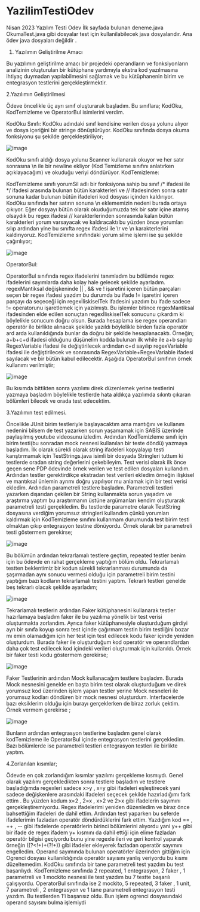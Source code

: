 # YazilimTestiOdev
Nisan 2023 Yazılım Testi Odev
İlk sayfada bulunan deneme.java OkumaTest.java gibi dosyalar test için kullanilabilecek java dosyalarıdır. Ana ödev java dosyaları değildir .

1. Yazılımın Geliştirilme Amacı

Bu yazılımın geliştirilme amacı bir projedeki operandların ve fonksiyonların analizinin oluşturulan 
bir kütüphane yardımıyla ekstra kod yazılmasına ihtiyaç duymadan yapılabilmesini sağlamak ve bu 
kütüphanenin birim ve entegrasyon testlerini gerçekleştirmektir.

2.Yazılımın Geliştirilmesi 

Ödeve öncelikle üç ayrı sınıf oluşturarak başladım. Bu sınıflara; KodOku, KodTemizleme ve 
OperatorBul isimlerini verdim. 

KodOku Sınıfı: 
 KodOku adındaki sınıf kendisine verilen dosya yolunu alıyor ve dosya içeriğini bir stringe 
dönüştürüyor. KodOku sınıfında dosya okuma fonksiyonu şu şekilde gerçekleştiriliyor; 

![image](https://github.com/Saadet-T/YazilimTestiOdev-Junit/assets/68515706/1007dcb1-3b8d-485d-ab0b-5ca5c5c2358e)

KodOku sınıfı aldığı dosya yolunu Scanner kullanarak okuyor ve her satır sonrasına \n ile bir newline 
ekliyor (Kod Temizleme sınıfını anlatırken açıklayacağım) ve okuduğu veriyi döndürüyor. 
KodTemizleme: 

KodTemizleme sınıfı yorumSil adlı bir fonksiyona sahip bu sınıf /* ifadesi ile */ ifadesi arasında 
bulunan bütün karakterleri ve // ifadesinden sonra satır sonuna kadar bulunan bütün ifadeleri kod 
dosyası içinden kaldırıyor. KodOku sınıfında her satırın sonuna \n eklememizin nedeni burada ortaya 
çıkıyor. Eğer dosyayı bütün olarak okuduğumuzda tek bir satır içine atamış olsaydık bu regex ifadesi 
// karakterlerinden sonrasında kalan bütün karakterleri yorum varsayacak ve kaldıracaktı bu yüzden 
önce yorumları sılıp ardından yine bu sınıfta regex ifadesi ile \r ve \n karakterlerini kaldırıyoruz. 
KodTemizleme sınıfındaki yorum silme işlemi ise şu şekilde çağırılıyor; 

![image](https://github.com/Saadet-T/YazilimTestiOdev-Junit/assets/68515706/b8c24f2c-46b3-48f8-bb31-f259ad55a889)

OperatorBul: 

OperatorBul sınıfında regex ifadelerini tanımladım bu bölümde regex ifadelerini sayımlarda daha 
kolay hale gelecek şekilde ayarladım. regexMantiksal değişkeninde || , && ve ! işaretini içeren bütün 
parçaları seçen bir regex ifadesi yazdım bu durumda bu ifade != işaretini içeren parçayı da seçeceği 
için regexİliskiselTek ifadesini yazdım bu ifade sadece != operatorunu işaretlemek için yazılmıştı. 
Bu işlemler bitince regexMantiksal ifadesinden elde edilen sonuçtan regexİliskiselTek sonucunu 
çıkardım ki böylelikle sonucum doğru olsun. Burada hesaplama ise regex operandları operatör ile 
birlikte alınacak şekilde yazıldı böylelikle birden fazla operatör ard arda kullanıldığında bunlar da 
doğru bir şekilde hesaplanacaktı. Örneğin; 
a+b+c+d ifadesi olduğunu düşünelim kodda bulunan ilk while ile a+b sayılıp RegexVariable ifadesi 
ile değiştirilecek ardından c+d sayılıp regexVariable ifadesi ile değiştirilecek ve sonrasında 
RegexVariable+RegexVariable ifadesi sayılacak ve bir bütün kabul edilecektir. Aşağıda OperatorBul 
sınıfının örnek kullanımı verilmiştir; 

![image](https://github.com/Saadet-T/YazilimTestiOdev-Junit/assets/68515706/077dae6c-1a79-4371-a05f-8670365953b8)

Bu kısımda bittikten sonra yazılımı direk düzenlemek yerine testlerini yazmaya başladım böylelikle 
testlerde hata aldıkça yazılımda sıkıntı çıkaran bölümleri bilecek ve orada test edecektim. 

3.Yazılımın test edilmesi. 

Öncelikle JUnit birim testleriyle başlayacaktım ama mantığını ve kullanım nedenini bilsem de test 
yazarken sorun yaşamamak için SABİS üzerinde paylaşılmış youtube videosunu izledim. Ardından 
KodTemizleme sınıfı için birim testi(bu sonradan mock nesnesi kullanılan bir teste döndü) yazmaya 
başladım. İlk olarak sürekli olarak string ifadeleri kopyalayıp testi karıştırmamak için TestStrings.java 
isimli bir dosyada Stringleri tuttum ki testlerde oradan string değerlerini çekebileyim. Test verisi 
olarak ilk önce geçen sene PDP ödevinde örnek verilen ve test edilen dosyaları kullandım. Ardından 
testler gerektirdikçe ekstradan test verileri ekledim örneğin ilişkisel ve mantıksal ünlemin ayrımı 
doğru yapılıyor mu anlamak için bir test verisi ekledim. 
Ardından parametreli testlere başladım. Parametreli testleri yazarken dışarıdan çekilen bir String 
kullanmakta sorun yaşadım ve araştırma yaptım bu araştırmanın üstüne argümanları kendim 
oluşturarak parametreli testi gerçekledim. Bu testlerde parametre olarak TestString dosyasına 
verdiğim yorumsuz stringleri kullandım çünkü yorumları kaldırmak için KodTemizleme sınıfını 
kullanmam durumunda test birim testi olmaktan çıkıp entegrasyon testine dönüyordu. Örnek olarak 
bir parametreli testi göstermem gerekirse; 

![image](https://github.com/Saadet-T/YazilimTestiOdev-Junit/assets/68515706/82e709c7-37d0-49e0-bfea-a7551f7ff601)

Bu bölümün ardından tekrarlamalı testlere geçtim, repeated testler benim için bu ödevde en rahat 
gerçekleme yaptığım bölüm oldu. Tekrarlamalı testten beklentimiz bir kodun sürekli tekrarlanması 
durumunda da şaşırmadan aynı sonucu vermesi olduğu için parametreli birim testini yaptığım bazı 
kodların tekrarlamalı testini yaptım. Tekrarlı testleri genelde beş tekrarlı olacak şekilde ayarladım; 

![image](https://github.com/Saadet-T/YazilimTestiOdev-Junit/assets/68515706/cb299ccd-f444-4652-ab12-5e1990f51de4)

Tekrarlamalı testlerin ardından Faker kütüphanesini kullanarak testler hazırlamaya başladım faker ile 
bu yazılıma yönelik bir test verisi oluşturmakta zorlandım. Ayrıca faker kütüphanesiyle oluşturduğum 
girdiyi ayrı bir sınıfa koyup sonra test içinde çağırmam testin birim testliğini bozar mı emin 
olamadığım için her test için test edilecek kodu faker içinde yeniden oluşturdum. Burada faker ile 
oluşturduğum kod operatör ve operandlardan daha çok test edilecek kod içindeki verileri oluşturmak 
için kullanıldı. Örnek bir faker testi kodu göstermem gerekirse; 

![image](https://github.com/Saadet-T/YazilimTestiOdev-Junit/assets/68515706/6bc5f975-6f6a-4e36-8e63-c9bd151fcd2f)

Faker Testlerinin ardından Mock kullanacağım testlere başladım. Burada Mock nesnesini genelde en 
başta birim test olarak oluşturduğum ve direk yorumsuz kod üzerinden işlem yapan testler yerine 
Mock nesneleri ile yorumsuz kodları döndüren bir mock nesnesi oluşturdum. Interfacelerde bazı 
eksiklerim olduğu için burayı gerçeklerken de biraz zorluk çektim. Örnek vermem gerekirse ; 

![image](https://github.com/Saadet-T/YazilimTestiOdev-Junit/assets/68515706/365c784a-52d9-4ce0-8892-d01894a96a0c)

Bunların ardından entegrasyon testlerine başladım genel olarak kodTemizleme ile OperatorBul içinde 
entegrasyon testlerini gerçekledim. Bazı bölümlerde ise parametreli testleri entegrasyon testleri ile 
birlikte yaptım. 

4.Zorlanılan kısımlar;

Ödevde en çok zorlandığım kısımlar yazılımı gerçekleme kısmıydı. Genel olarak yazılımı 
gerçekledikten sonra testlere başladım ve testlere başladığımda regexleri sadece x>y , x=y gibi ifadeleri 
eşleştirecek yani sadece değişkenlere arasındaki ifadeleri seçecek şekilde hazırladığımı fark ettim . Bu 
yüzden kodum x=2 , 2=x , x>2 ve 2>x gibi ifadelerin sayımını gerçekleştiremiyordu. Regex ifadelerimi 
yeniden düzenledim ve biraz önce bahsettiğim ifadeleri de dahil ettim. Ardından test yaparken bu seferde 
ifadelerimin fazladan operatör döndürdüklerini fark ettim. Yazdığım kod == , ++ , -- gibi ifadelerde 
operatörlerin birinci bölümlerini alıyordu yani y++ gibi bir ifade de regex ifadem y+ kısmını da dahil 
ettiği için elime fazladan operatör bilgisi geçiyordu bunu yine regexle ileri ve geri kontrol yaparak 
örneğin ((?<!\+)\+(?!\+)) gibi ifadeler ekleyerek fazladan operatör sayımını engelledim. Operand 
sayımında bulunan operatörler üzerinden gittiğim için Ogrenci dosyası kullanıldığında operatör sayısını 
yanlış veriyordu bu kısmı düzeltemedim. 
 KodOku sınıfında bir tane parametreli test yazdım bu test başarılıydı. KodTemizleme sınıfında 2 
repeated, 1 entegrasyon, 2 faker , 1 parametreli ve 1 mockito nesnesi ile test yazdım bu 7 testte başarılı 
çalışıyordu. OperatorBul sınıfında ise 2 mockito, 5 repeated, 3 faker , 1 unit, 7 parametreli , 2 entegrasyon 
ve 1 tane parametreli entegrasyon testi yazdım. Bu testlerden 1’i başarısız oldu. Bun işlem ogrenci 
dosyasındaki operand sayısını bulma işlemiydi
